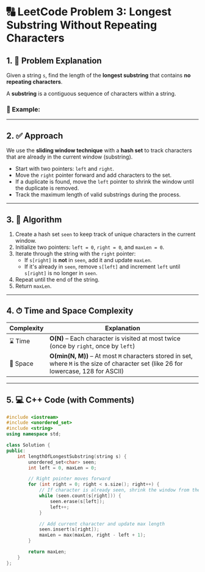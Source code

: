 # 🔠 LeetCode Problem 3: Longest Substring Without Repeating Characters

## 1. 📄 Problem Explanation

Given a string `s`, find the length of the **longest substring** that contains **no repeating characters**.

A **substring** is a contiguous sequence of characters within a string.

### 🔹 Example:

---

## 2. ✅ Approach

We use the **sliding window technique** with a **hash set** to track characters that are already in the current window (substring).

- Start with two pointers: `left` and `right`.
- Move the `right` pointer forward and add characters to the set.
- If a duplicate is found, move the `left` pointer to shrink the window until the duplicate is removed.
- Track the maximum length of valid substrings during the process.

---

## 3. 🧠 Algorithm

1. Create a hash set `seen` to keep track of unique characters in the current window.
2. Initialize two pointers: `left = 0`, `right = 0`, and `maxLen = 0`.
3. Iterate through the string with the `right` pointer:
   - If `s[right]` is **not** in `seen`, add it and update `maxLen`.
   - If it's already in `seen`, remove `s[left]` and increment `left` until `s[right]` is no longer in `seen`.
4. Repeat until the end of the string.
5. Return `maxLen`.

---

## 4. ⏱ Time and Space Complexity

| Complexity | Explanation                              |
|------------|------------------------------------------|
| ⌛ Time     | **O(N)** – Each character is visited at most twice (once by `right`, once by `left`) |
| 🧠 Space    | **O(min(N, M))** – At most `M` characters stored in set, where `M` is the size of character set (like 26 for lowercase, 128 for ASCII) |

---

## 5. 💻 C++ Code (with Comments)

```cpp
#include <iostream>
#include <unordered_set>
#include <string>
using namespace std;

class Solution {
public:
    int lengthOfLongestSubstring(string s) {
        unordered_set<char> seen;
        int left = 0, maxLen = 0;

        // Right pointer moves forward
        for (int right = 0; right < s.size(); right++) {
            // If character is already seen, shrink the window from the left
            while (seen.count(s[right])) {
                seen.erase(s[left]);
                left++;
            }

            // Add current character and update max length
            seen.insert(s[right]);
            maxLen = max(maxLen, right - left + 1);
        }

        return maxLen;
    }
};
